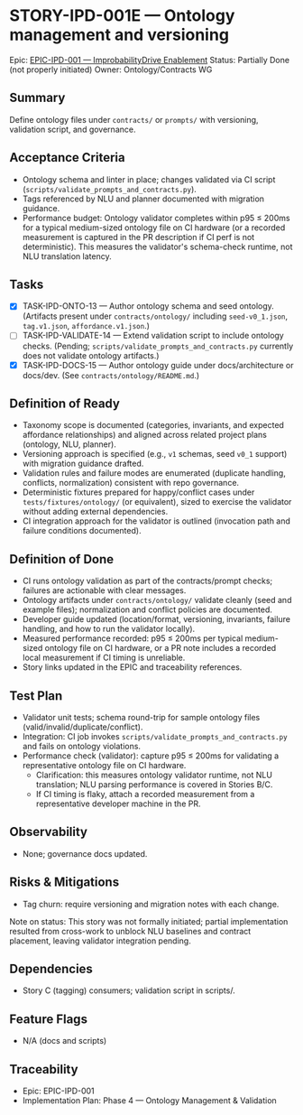 # STORY-IPD-001E — Ontology management and versioning

Epic: [EPIC-IPD-001 — ImprobabilityDrive Enablement](/docs/implementation/epics/EPIC-IPD-001-improbability-drive.md)
Status: Partially Done (not properly initiated)
Owner: Ontology/Contracts WG

## Summary
Define ontology files under `contracts/` or `prompts/` with versioning, validation script, and governance.

## Acceptance Criteria
- Ontology schema and linter in place; changes validated via CI script (`scripts/validate_prompts_and_contracts.py`).
- Tags referenced by NLU and planner documented with migration guidance.
 - Performance budget: Ontology validator completes within p95 ≤ 200ms for a typical medium-sized ontology file on CI hardware (or a recorded measurement is captured in the PR description if CI perf is not deterministic). This measures the validator's schema-check runtime, not NLU translation latency.

## Tasks
- [x] TASK-IPD-ONTO-13 — Author ontology schema and seed ontology. (Artifacts present under `contracts/ontology/` including `seed-v0_1.json`, `tag.v1.json`, `affordance.v1.json`.)
- [ ] TASK-IPD-VALIDATE-14 — Extend validation script to include ontology checks. (Pending; `scripts/validate_prompts_and_contracts.py` currently does not validate ontology artifacts.)
- [x] TASK-IPD-DOCS-15 — Author ontology guide under docs/architecture or docs/dev. (See `contracts/ontology/README.md`.)

## Definition of Ready
- Taxonomy scope is documented (categories, invariants, and expected affordance relationships) and aligned across related project plans (ontology, NLU, planner).
- Versioning approach is specified (e.g., `v1` schemas, seed `v0_1` support) with migration guidance drafted.
- Validation rules and failure modes are enumerated (duplicate handling, conflicts, normalization) consistent with repo governance.
- Deterministic fixtures prepared for happy/conflict cases under `tests/fixtures/ontology/` (or equivalent), sized to exercise the validator without adding external dependencies.
- CI integration approach for the validator is outlined (invocation path and failure conditions documented).

## Definition of Done
- CI runs ontology validation as part of the contracts/prompt checks; failures are actionable with clear messages.
- Ontology artifacts under `contracts/ontology/` validate cleanly (seed and example files); normalization and conflict policies are documented.
- Developer guide updated (location/format, versioning, invariants, failure handling, and how to run the validator locally).
- Measured performance recorded: p95 ≤ 200ms per typical medium-sized ontology file on CI hardware, or a PR note includes a recorded local measurement if CI timing is unreliable.
- Story links updated in the EPIC and traceability references.

## Test Plan
- Validator unit tests; schema round-trip for sample ontology files (valid/invalid/duplicate/conflict).
- Integration: CI job invokes `scripts/validate_prompts_and_contracts.py` and fails on ontology violations.
- Performance check (validator): capture p95 ≤ 200ms for validating a representative ontology file on CI hardware.
	- Clarification: this measures ontology validator runtime, not NLU translation; NLU parsing performance is covered in Stories B/C.
	- If CI timing is flaky, attach a recorded measurement from a representative developer machine in the PR.

## Observability
- None; governance docs updated.

## Risks & Mitigations
- Tag churn: require versioning and migration notes with each change.

Note on status: This story was not formally initiated; partial implementation resulted from cross-work to unblock NLU baselines and contract placement, leaving validator integration pending.

## Dependencies
- Story C (tagging) consumers; validation script in scripts/.

## Feature Flags
- N/A (docs and scripts)

## Traceability
- Epic: EPIC-IPD-001
- Implementation Plan: Phase 4 — Ontology Management & Validation
